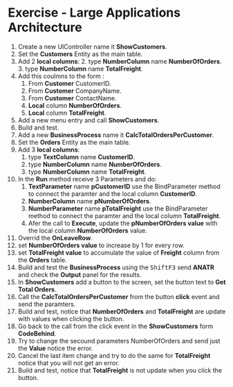 ﻿# Exercise - Large Applications Architecture

1. Create a new UIController name it **ShowCustomers**.
2. Set the **Customers** Entity as the main table.
3. Add 2 **local columns**:
	2. type **NumberColumn** name **NumberOfOrders**.
	3. type **NumberColumn** name **TotalFreight**.
4. Add this coulmns to the form :  
	1. From **Customer** CustomerID.
	2. From **Customer** CompanyName.
	3. From **Customer** ContactName.
	4. **Local** column **NumberOfOrders**.
	5. **Local** column **TotalFreight**.
4. Add a new menu entry and call **ShowCustomers**.
5. Build and test.
6. Add a new **BusinessProcess** name it **CalcTotalOrdersPerCustomer**.
7. Set the **Orders** Entity as the main table.
8. Add 3 **local columns**:
	1. type **TextColumn** name **CustomerID**.
	2. type **NumberColumn** name **NumberOfOrders**.
	3. type **NumberColumn** name **TotalFreight**.
9. In the **Run** method receive 3 Parameters and do:  
	1. **TextParameter** name **pCustomerID** use the BindParameter method to connect the paramter and the local column **CustomerID**.
	2. **NumberColumn** name **pNumberOfOrders**.  
	3. **NumberParameter** name **pTotalFreight** use the BindParameter method to connect the paramter and the local column **TotalFreight**.
	4. Afer the call to **Execute**, update the **pNumberOfOrders value** with the local column **NumberOfOrders** value.
10. Overrid the **OnLeaveRow**.
11. set **NumberOfOrders value** to increase by 1 for every row.
12. set **TotalFreight value** to accumulate the value of **Freight** column from the **Orders** table.
12. Build and test the **BusinessProcess** using the <kbd>Shift</kbd><kbd>F3</kbd> send **ANATR** and check the **Output** panel for the results. 
13. In **ShowCustomers** add a button to the screen, set the button text to **Get Total Orders**.
14. Call the **CalcTotalOrdersPerCustomer** from the button **click** event and send the paramters.
15. Build and test, notice that **NumberOfOrders** and **TotalFreight** are update with values when clicking the button.
16. Go back to the call from the click event in the **ShowCustomers** form **CodeBehind**.
17. Try to change the secound parameters NumberOfOrders and send just the **Value** notice the error.
18. Cancel the last item change and try to do the same for **TotalFreight** notice that you will not get an error.
19. Build and test, notice that **TotalFreight** is not update when you click the button.